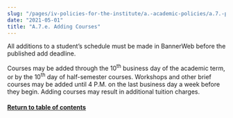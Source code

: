 ```yaml
---
slug: "/pages/iv-policies-for-the-institute/a.-academic-policies/a.7.-policies-concerning-enrollment-and-payment-fees/a.7.e.-adding-courses"
date: "2021-05-01"
title: "A.7.e. Adding Courses"
---
```


All additions to a student’s schedule must be made in BannerWeb before the published add deadline.

Courses may be added through the 10<sup>th</sup> business day of the academic term, or by the 10<sup>th</sup> day of half-semester courses. Workshops and other brief courses may be added until 4 P.M. on the last business day a week before they begin. Adding courses may result in additional tuition charges.

#### [Return to table of contents](http://www.middlebury.edu/pages/iv-policies-for-the-institute/a.-academic-policies/a.7.-policies-concerning-enrollment-and-payment-fees)
